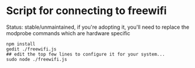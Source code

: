 # Script for connecting to freewifi

Status: stable/unmaintained, if you're adopting it, you'll need to replace the modprobe commands which are hardware specific

    npm install
    gedit ./freewifi.js
    ## edit the top few lines to configure it for your system...
    sudo node ./freewifi.js
